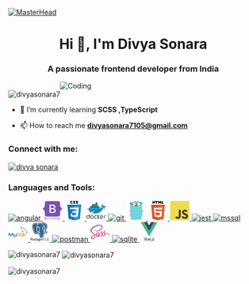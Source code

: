  

[![MasterHead](https://www.google.com/search?q=developer+cover+photo+for+linkedin&source=lnms&tbm=isch&sa=X&ved=2ahUKEwie796x0-n6AhUH8DgGHUb7AyoQ_AUoAXoECAIQAw&biw=1920&bih=980&dpr=1#imgrc=G9yw56x8g1aFEM&imgdii=mC6xemIeKeBjqM)](https://divyasonara7.io) 

<h1 align="center">Hi 👋, I'm Divya Sonara</h1> 
<h3 align="center">A passionate frontend developer from India</h3> 

<img align="right" alt="Coding" width="400" src="h https://www.google.com/search?q=animated+coding+female+gif+maker&tbm=isch&chips=q:animated+coding+female+gif+maker,online_chips:learning:3nsnmx6wh-w%3D&hl=en-US&sa=X&ved=2ahUKEwiygYzl0en6AhX1jtgFHZBaBXMQ4lYoAXoECAEQIw&biw=1905&bih=980#imgrc=iNXuW1o8yUv0-M&imgdii=Ayf1SYgO6GGXAM"> 
 
<p align="left"> <img src="https://komarev.com/ghpvc/?username=divyasonara7&label=Profile%20views&color=0e75b6&style=flat" alt="divyasonara7" /> </p> 
 
- 🌱 I’m currently learning **SCSS ,TypeScript** 
 
- 📫 How to reach me **divyasonara7105@gmail.com** 
 
<h3 align="left">Connect with me:</h3> 
<p align="left"> 
<a href="https://linkedin.com/in/divya sonara" target="blank"><img align="center" src="https://raw.githubusercontent.com/rahuldkjain/github-profile-readme-generator/master/src/images/icons/Social/linked-in-alt.svg" alt="divya sonara" height="30" width="40" /></a> 
</p> 
 
<h3 align="left">Languages and Tools:</h3> 
<p align="left"> <a href="https://angular.io" target="_blank" rel="noreferrer"> <img src="https://angular.io/assets/images/logos/angular/angular.svg" alt="angular" width="40" height="40"/> </a> <a href="https://getbootstrap.com" target="_blank" rel="noreferrer"> <img src="https://raw.githubusercontent.com/devicons/devicon/master/icons/bootstrap/bootstrap-plain-wordmark.svg" alt="bootstrap" width="40" height="40"/> </a> <a href="https://www.w3schools.com/css/" target="_blank" rel="noreferrer"> <img src="https://raw.githubusercontent.com/devicons/devicon/master/icons/css3/css3-original-wordmark.svg" alt="css3" width="40" height="40"/> </a> <a href="https://www.docker.com/" target="_blank" rel="noreferrer"> <img src="https://raw.githubusercontent.com/devicons/devicon/master/icons/docker/docker-original-wordmark.svg" alt="docker" width="40" height="40"/> </a> <a href="https://git-scm.com/" target="_blank" rel="noreferrer"> <img src="https://www.vectorlogo.zone/logos/git-scm/git-scm-icon.svg" alt="git" width="40" height="40"/> </a> <a href="https://golang.org" target="_blank" rel="noreferrer"> <img src="https://raw.githubusercontent.com/devicons/devicon/master/icons/go/go-original.svg" alt="go" width="40" height="40"/> </a> <a href="https://www.w3.org/html/" target="_blank" rel="noreferrer"> <img src="https://raw.githubusercontent.com/devicons/devicon/master/icons/html5/html5-original-wordmark.svg" alt="html5" width="40" height="40"/> </a> <a href="https://developer.mozilla.org/en-US/docs/Web/JavaScript" target="_blank" rel="noreferrer"> <img src="https://raw.githubusercontent.com/devicons/devicon/master/icons/javascript/javascript-original.svg" alt="javascript" width="40" height="40"/> </a> <a href="https://jestjs.io" target="_blank" rel="noreferrer"> <img src="https://www.vectorlogo.zone/logos/jestjsio/jestjsio-icon.svg" alt="jest" width="40" height="40"/> </a> <a href="https://www.microsoft.com/en-us/sql-server" target="_blank" rel="noreferrer"> <img src="https://www.svgrepo.com/show/303229/microsoft-sql-server-logo.svg" alt="mssql" width="40" height="40"/> </a> <a href="https://www.mysql.com/" target="_blank" rel="noreferrer"> <img src="https://raw.githubusercontent.com/devicons/devicon/master/icons/mysql/mysql-original-wordmark.svg" alt="mysql" width="40" height="40"/> </a> <a href="https://www.postgresql.org" target="_blank" rel="noreferrer"> <img src="https://raw.githubusercontent.com/devicons/devicon/master/icons/postgresql/postgresql-original-wordmark.svg" alt="postgresql" width="40" height="40"/> </a> <a href="https://postman.com" target="_blank" rel="noreferrer"> <img src="https://www.vectorlogo.zone/logos/getpostman/getpostman-icon.svg" alt="postman" width="40" height="40"/> </a> <a href="https://sass-lang.com" target="_blank" rel="noreferrer"> <img src="https://raw.githubusercontent.com/devicons/devicon/master/icons/sass/sass-original.svg" alt="sass" width="40" height="40"/> </a> <a href="https://www.sqlite.org/" target="_blank" rel="noreferrer"> <img src="https://www.vectorlogo.zone/logos/sqlite/sqlite-icon.svg" alt="sqlite" width="40" height="40"/> </a> <a href="https://vuejs.org/" target="_blank" rel="noreferrer"> <img src="https://raw.githubusercontent.com/devicons/devicon/master/icons/vuejs/vuejs-original-wordmark.svg" alt="vuejs" width="40" height="40"/> </a> </p> 
 
<p><img align="left" src="https://github-readme-stats.vercel.app/api/top-langs?username=divyasonara7&show_icons=true&locale=en&layout=compact" alt="divyasonara7" /></p> 
 
<p>&nbsp;<img align="center" src="https://github-readme-stats.vercel.app/api?username=divyasonara7&show_icons=true&locale=en" alt="divyasonara7" /></p> 
 
<p><img align="center" src="https://github-readme-streak-stats.herokuapp.com/?user=divyasonara7&" alt="divyasonara7" /></p> 
 
